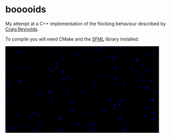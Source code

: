 # booooids
My attempt at a C++ implementation of the flocking behaviour described by [Craig Reynolds](https://www.red3d.com/cwr/boids/). 

To compile you will need CMake and the [SFML](https://www.sfml-dev.org/) library installed.

![](.boids.gif)
